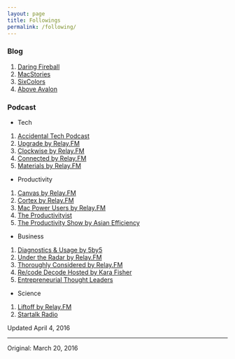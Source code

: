 ```yaml
---
layout: page
title: Followings
permalink: /following/
---
```


### Blog

1. [Daring Fireball](http://daringfireball.net)
2. [MacStories](https://www.macstories.net)
3. [SixColors](https://www.macstories.net)
4. [Above Avalon](http://www.aboveavalon.com)


### Podcast

- Tech

1. [Accidental Tech Podcast](http://atp.fm)
2. [Upgrade by Relay.FM](https://www.relay.fm/upgrade)
3. [Clockwise by Relay.FM](https://www.relay.fm/clockwise)
4. [Connected by Relay.FM](https://www.relay.fm/connected)
5. [Materials by Relay.FM](https://www.relay.fm/material)

- Productivity

1. [Canvas by Relay.FM](https://www.relay.fm/canvas)
2. [Cortex by Relay.FM](https://www.relay.fm/cortex)
3. [Mac Power Users by Relay.FM](https://www.relay.fm/mpu)
4. [The Productivityist](http://productivityist.com)
5. [The Productivity Show by Asian Efficiency](http://www.asianefficiency.com/podcast/)

- Business

1. [Diagnostics & Usage by 5by5](http://5by5.tv/dau)
2. [Under the Radar by Relay.FM](https://www.relay.fm/radar)
3. [Thoroughly Considered by Relay.FM](https://www.relay.fm/tc)
4. [Re/code Decode Hosted by Kara Fisher](https://player.fm/series/recode-decode-hosted-by-kara-swisher-88572)
5. [Entrepreneurial Thought Leaders](http://etl.stanford.edu)

- Science

1. [Liftoff by Relay.FM](https://www.relay.fm/liftoff)
2. [Startalk Radio](http://www.startalkradio.net)




Updated April 4, 2016

---
Original: March 20, 2016



